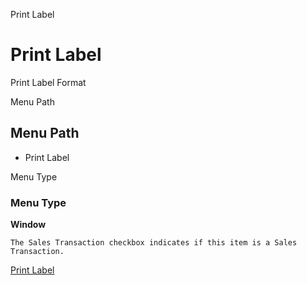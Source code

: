 
Print Label
# Print Label


Print Label Format

Menu Path
## Menu Path



- Print Label

Menu Type
### Menu Type

**Window**

```
The Sales Transaction checkbox indicates if this item is a Sales Transaction.
```

[Print Label](../../window-print-label.md)